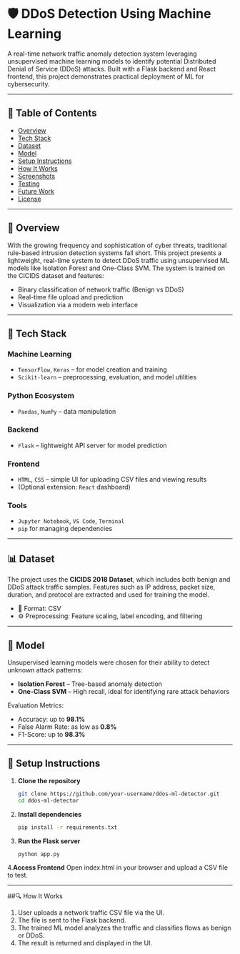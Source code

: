 # 🛡️ DDoS Detection Using Machine Learning

A real-time network traffic anomaly detection system leveraging unsupervised machine learning models to identify potential Distributed Denial of Service (DDoS) attacks. Built with a Flask backend and React frontend, this project demonstrates practical deployment of ML for cybersecurity.

---

## 📌 Table of Contents
- [Overview](#overview)
- [Tech Stack](#tech-stack)
- [Dataset](#dataset)
- [Model](#model)
- [Setup Instructions](#setup-instructions)
- [How It Works](#how-it-works)
- [Screenshots](#screenshots)
- [Testing](#testing)
- [Future Work](#future-work)
- [License](#license)

---

## 📖 Overview

With the growing frequency and sophistication of cyber threats, traditional rule-based intrusion detection systems fall short. This project presents a lightweight, real-time system to detect DDoS traffic using unsupervised ML models like Isolation Forest and One-Class SVM. The system is trained on the CICIDS dataset and features:

- Binary classification of network traffic (Benign vs DDoS)
- Real-time file upload and prediction
- Visualization via a modern web interface

---

## 🧰 Tech Stack

### Machine Learning
- `TensorFlow`, `Keras` – for model creation and training
- `Scikit-learn` – preprocessing, evaluation, and model utilities

### Python Ecosystem
- `Pandas`, `NumPy` – data manipulation

### Backend
- `Flask` – lightweight API server for model prediction

### Frontend
- `HTML`, `CSS` – simple UI for uploading CSV files and viewing results
- (Optional extension: `React` dashboard)

### Tools
- `Jupyter Notebook`, `VS Code`, `Terminal`
- `pip` for managing dependencies

---

## 📊 Dataset

The project uses the **CICIDS 2018 Dataset**, which includes both benign and DDoS attack traffic samples. Features such as IP address, packet size, duration, and protocol are extracted and used for training the model.

- 📁 Format: CSV
- ⚙️ Preprocessing: Feature scaling, label encoding, and filtering

---

## 🧠 Model

Unsupervised learning models were chosen for their ability to detect unknown attack patterns:
- **Isolation Forest** – Tree-based anomaly detection
- **One-Class SVM** – High recall, ideal for identifying rare attack behaviors

Evaluation Metrics:
- Accuracy: up to **98.1%**
- False Alarm Rate: as low as **0.8%**
- F1-Score: up to **98.3%**

---

## 🚀 Setup Instructions

1. **Clone the repository**
   ```bash
   git clone https://github.com/your-username/ddos-ml-detector.git
   cd ddos-ml-detector

2. **Install dependencies**
   ```bash
   pip install -r requirements.txt

3. **Run the Flask server**
   ```bash
   python app.py
   
4.**Access Frontend**
Open index.html in your browser and upload a CSV file to test.

---
##🔍 How It Works

1) User uploads a network traffic CSV file via the UI.
2) The file is sent to the Flask backend.
3) The trained ML model analyzes the traffic and classifies flows as benign or DDoS.
4) The result is returned and displayed in the UI.
